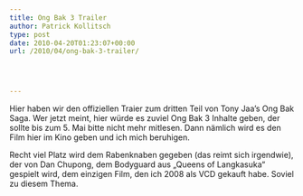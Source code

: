 ```yaml
---
title: Ong Bak 3 Trailer
author: Patrick Kollitsch
type: post
date: 2010-04-20T01:23:07+00:00
url: /2010/04/ong-bak-3-trailer/




---
```

Hier haben wir den offiziellen Traier zum dritten Teil von Tony Jaa&#8217;s Ong Bak Saga. Wer jetzt meint, hier würde es zuviel Ong Bak 3 Inhalte geben, der sollte bis zum 5. Mai bitte nicht mehr mitlesen. Dann nämlich wird es den Film hier im Kino geben und ich mich beruhigen.

Recht viel Platz wird dem Rabenknaben gegeben (das reimt sich irgendwie), der von Dan Chupong, dem Bodyguard aus &#8222;Queens of Langkasuka&#8220; gespielt wird, dem einzigen Film, den ich 2008 als <span class="caps">VCD</span> gekauft habe. Soviel zu diesem Thema.